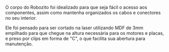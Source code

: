 O corpo do Robozito foi idealizado para que seja fácil o acesso aos componentes, assim como mantenha organizados os cabos e conectores no seu interior.

Ele foi pensado para ser cortado na laser utilizando MDF de 3mm empilhado para que chegue na altura necessária para os motores e placas, e preso por clips em forma de "C", o que facilita sua abertura para manutenção.
